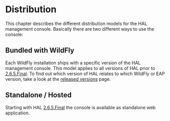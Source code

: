 # Distribution

This chapter describes the different distribution models for the HAL management console. Basically there are two different ways to use the console:
   
## Bundled with WildFly

Each WildFly installation ships with a specific version of the HAL management console. This model applies to all versions of HAL prior to [2.6.5.Final](versions/2.6.5.Final.md). To find out which version of HAL relates to which WildFly or EAP version, take a look at the [released versions](versions/index.html) page. 

## Standalone / Hosted

Starting with HAL [2.6.5.Final](versions/2.6.5.Final.md) the console is available as standalone web application. 